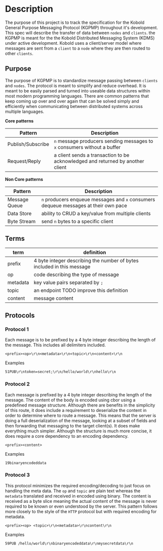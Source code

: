 # Description

The purpose of this project is to track the specification for the Kobold General Purpose Messaging Protocol (KGPMP) throughout it's development. This spec will describe the transfer of data between `nodes` and `clients`. the KGPMP is meant for the the Kobold Distributed Messaging System (KDMS) under active development. Kobold uses a client/server model where messages are sent from a `client` to a `node` where they are then routed to other `clients`.

## Purpose

The purpose of KGPMP is to standardize message passing between `clients` and `nodes`. The protocol is meant to simplify and reduce overhead. It is meant to be easily parsed and turned into useable data structures within most modern programming languages. There are common patterns that keep coming up over and over again that can be solved simply and efficiently when communicating between distributed systems across multiple languages.

**Core patterns**

| Pattern           | Description                                                                    |
| ----------------- | ------------------------------------------------------------------------------ |
| Publish/Subscribe | `n` message producers sending messages to `x` consumers without a buffer       |
| Request/Reply     | a client sends a transaction to be acknowledged and returned by another client |

**Non Core patterns**

| Pattern       | Description                                                                         |
| ------------- | ----------------------------------------------------------------------------------- |
| Message Queue | `n` producers enqueue messages and `x` consumers dequeue messages at their own pace |
| Data Store    | ability to CRUD a key/value from multiple clients                                   |
| Byte Stream   | send `n` bytes to a specific client                                                 |

## Terms

| term     | definition                                                             |
| -------- | ---------------------------------------------------------------------- |
| prefix   | 4 byte integer describing the number of bytes included in this message |
| op       | code describing the type of message                                    |
| metadata | key value pairs separated by `;`                                       |
| topic    | an endpoint TODO improve this definition                               |
| content  | message content                                                        |

## Protocols

### Protocol 1

Each message is to be prefixed by a 4 byte integer describing the length of the message. This includes all delimiters included.

```
<prefix><op>\r\n<metadata>\r\n<topic>\r\n<content>\r\n
```

Examples

```
51PUB\r\ntoken=secret;\r\n/hello/world\r\nhello\r\n
```

### Protocol 2

Each message is prefixed by a 4 byte integer describing the length of the message. The content of the body is encoded using cbor using a predefined message structure. Although there are benefits in the simplicity of this route, it does include a requirement to deserialize the content in order to determine where to route a message. This means that the server is doing a full deserialization of the message, looking at a subset of fields and then forwarding that messaging to the target client(s). It does make everything much simpler. Although the structure is much more concise, it does require a core dependency to an encoding dependency.

```
<prefix><content>
```

Examples

```
19binaryencodeddata
```

### Protocol 3

This protocol minimizes the required encoding/decoding to just focus on handling the meta data. The `op` and `topic` are plain text whereas the `metadata` translated and received in encoded using binary. The content is received as a byte slice meaning the actual content of the message is never required to be known or even understood by the server. This pattern follows more closely to the style of the `HTTP` protocol but with required encoding for metadata.

```
<prefix><op> <topic>\r\n<metadata>\r\ncontent\r\n
```

Examples

```
59PUB /hello/world\r\nbinaryencodeddata\r\nmysecretdata\r\n
```
